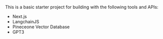 
This is a basic starter project for building with the following tools and APIs:

- Next.js
- LangchainJS
- Pineceone Vector Database
- GPT3

